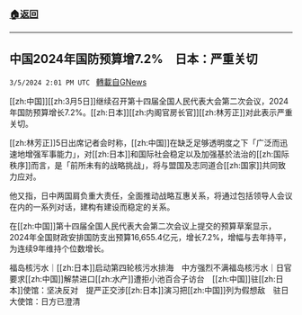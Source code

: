 ###  [:house:返回](README.md)
---


## 中国2024年国防预算增7.2%　日本：严重关切
`3/5/2024 2:01 PM UTC ` [轉載自GNews](https://gnews.org/articles/2367435)

[[zh:中国]][[zh:3月5日]]继续召开第十四届全国人民代表大会第二次会议，2024年国防预算增长7.2%。[[zh:日本]][[zh:内阁官房长官]][[zh:林芳正]]对此表示严重关切。

[[zh:林芳正]]5日出席记者会时称，[[zh:中国]]在缺乏足够透明度之下「广泛而迅速地增强军事能力」，对[[zh:日本]]和国际社会稳定以及加强基於法治的[[zh:国际秩序]]而言，是「前所未有的战略挑战」，将与盟国及志同道合[[zh:国家]]共同致力应对。

他又指，日中两国肩负重大责任，全面推动战略互惠关系，将通过包括领导人会议在内的一系列对话，建构有建设而稳定的关系。

在[[zh:中国]]第十四届全国人民代表大会第二次会议上提交的预算草案显示，2024年全国财政安排国防支出预算16,655.4亿元，增长7.2%，增幅与去年持平，为连续9年维持个位数增长。

福岛核污水｜[[zh:日本]]启动第四轮核污水排海　中方强烈不满福岛核污水｜日官要求[[zh:中国]]解禁进口[[zh:水产]]遭拒小池百合子访台　[[zh:中国]]驻[[zh:日本]]使馆：坚决反对　提严正交涉[[zh:日本]]演习把[[zh:中国]]列为假想敌　驻日大使馆：日方已澄清
